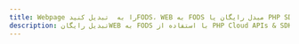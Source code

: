 ---title: Webpage را به  تبدیل کنیدFODS، WEB به FODS مبدل رایگان یا PHP SDKdescription: تبدیل رایگانWEB به FODS با استفاده از PHP Cloud APIs & SDK همچنین اسناد PDF را در Cloud ایجاد، ویرایش و رندر کنید.---